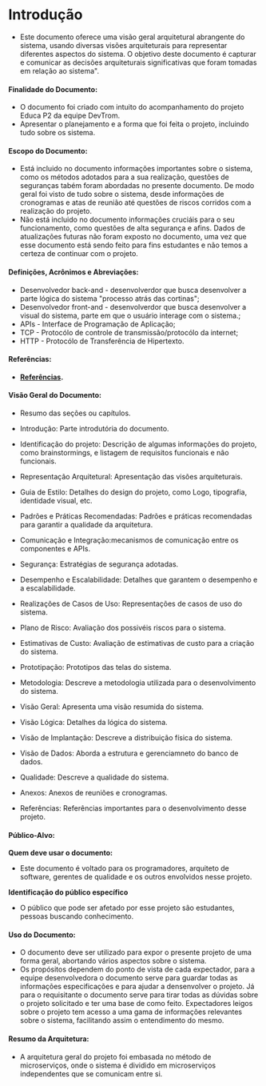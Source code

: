 # Introdução
- Este documento oferece uma visão geral arquitetural abrangente do sistema, usando diversas visões arquiteturais para representar diferentes aspectos do sistema. O objetivo deste documento é capturar e comunicar as decisões arquiteturais significativas que foram tomadas em relação ao sistema".

#### Finalidade do Documento:
- O documento foi criado com intuito do acompanhamento do projeto Educa P2 da equipe DevTrom.  
- Apresentar o planejamento e a forma que foi feita o projeto, incluindo tudo sobre os sistema.  
 
#### Escopo do Documento:
- Está incluido no documento informações importantes sobre o sistema, como os métodos adotados para a sua realização, questões de seguranças tabém foram abordadas no presente documento. De modo geral foi visto de tudo sobre o sistema, desde informações de cronogramas e atas de reunião até questões de riscos corridos com a realização do projeto.  
- Não está incluido no documento informações cruciáis para o seu funcionamento, como questões de alta segurança e afins. Dados de atualizações futuras não foram exposto no documento, uma vez que esse documento está sendo feito para fins estudantes e não temos a certeza de continuar com o projeto.  

#### Definições, Acrônimos e Abreviações:
- Desenvolvedor back-and - desenvolverdor que busca desenvolver a parte lógica do sistema "processo atrás das cortinas";
- Desenvolvedor front-and - desenvolverdor que busca desenvolver a visual do sistema, parte em que o usuário interage com o sistema.;
- APIs - Interface de Programação de Aplicação;
- TCP - Protocólo de controle de transmissão/protocólo da internet;
- HTTP - Protocólo de Transferência de Hipertexto.

#### Referências:  
- **[Referências](referencias.md).**

#### Visão Geral do Documento:
- Resumo das seções ou capítulos.

- Introdução: Parte introdutória do documento.
- Identificação do projeto: Descrição de algumas informações do projeto, como brainstormings, e listagem de requisitos funcionais e não funcionais.
- Representação Arquitetural: Apresentação das visões arquiteturais.
- Guia de Estilo: Detalhes do design do projeto, como Logo, tipografia, identidade visual, etc.
- Padrões e Práticas Recomendadas: Padrões e práticas recomendadas para garantir a qualidade da arquitetura.
- Comunicação e Integração:mecanismos de comunicação entre os componentes e APIs.
- Segurança: Estratégias de segurança adotadas.
- Desempenho e Escalabilidade: Detalhes que garantem o desempenho e a escalabilidade. 
- Realizações de Casos de Uso: Representações de casos de uso do sistema.
- Plano de Risco: Avaliação dos possivéis riscos para o sistema.
- Estimativas de Custo: Avaliação de estimativas de custo para a criação do sistema. 
- Prototipação: Prototipos das telas do sistema.
- Metodologia: Descreve a metodologia utilizada para o desenvolvimento do sistema.
- Visão Geral: Apresenta uma visão resumida do sistema.
- Visão Lógica: Detalhes da lógica do sistema.
- Visão de Implantação: Descreve a distribuição física do sistema.
- Visão de Dados: Aborda a estrutura e gerenciamneto do banco de dados.
- Qualidade: Descreve a qualidade do sistema.
- Anexos: Anexos de reuniões e cronogramas.
- Referências: Referências importantes para o desenvolvimento desse projeto.

#### Público-Alvo:
**Quem deve usar o documento:**  
- Este documento é voltado para os programadores, arquiteto de software, gerentes de qualidade e os outros envolvidos nesse projeto.

**Identificação do público específico**
- O público que pode ser afetado por esse projeto são estudantes, pessoas buscando conhecimento.

#### Uso do Documento:
- O documento deve ser utilizado para expor o presente projeto de uma forma geral, abortando vários aspectos sobre o sistema.  
- Os propósitos dependem do ponto de vista de cada expectador, para a equipe desenvolvedora o documento serve para guardar todas as informações especificações e para ajudar a densenvolver o projeto. Já para o requisitante o documento serve para tirar todas as dúvidas sobre o projeto solicitado e ter uma  base de como feito. Expectadores leigos sobre o projeto tem acesso a uma gama de informações relevantes sobre o sistema, facilitando assim o entendimento do mesmo.
#### Resumo da Arquitetura:
- A arquitetura geral do projeto foi embasada no método de microserviços, onde o sistema é dividido em microserviços independentes que se comunicam entre si.
